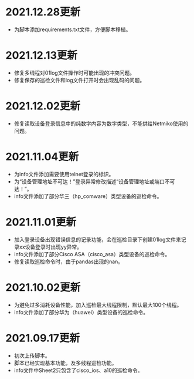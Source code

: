 # 2021.12.28更新

- 为脚本添加requirements.txt文件，方便脚本移植。

# 2021.12.13更新

- 修复多线程对01log文件操作时可能出现的冲突问题。
- 修复保存的巡检文件和log文件打开时会出现乱码的问题。

# 2021.12.02更新

- 修复读取设备登录信息中的纯数字内容为数字类型，不能供给Netmiko使用的问题。

# 2021.11.04更新

- 为info文件添加需要使用telnet登录的标识。
- 为“设备管理地址不可达！”登录异常修改描述“设备管理地址或端口不可达！”。
- info文件添加了部分华三（hp_comware）类型设备的巡检命令。

# 2021.11.01更新

- 加入登录设备出现错误信息的记录功能，会在巡检目录下创建01log文件来记录xx设备登录时出现yy异常。
- info文件添加了部分Cisco ASA（cisco_asa）类型设备的巡检命令。
- 修复读取巡检命令时，由于pandas出现的nan。

# 2021.10.02更新

- 为避免过多消耗设备性能，加入巡检最大线程限制，默认最大100个线程。
- info文件添加了部分华为（huawei）类型设备的巡检命令。

# 2021.09.17更新

- 初次上传脚本。
- 脚本已经实现基本功能，及多线程巡检功能。
- info文件中Sheet2只包含了cisco_ios、a10的巡检命令。


